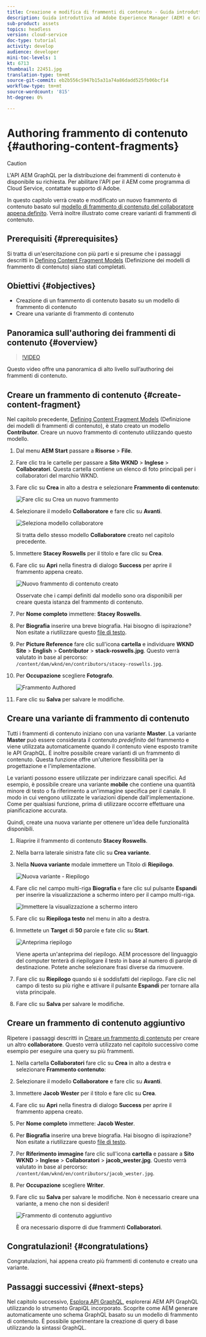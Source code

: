 ```yaml
---
title: Creazione e modifica di frammenti di contenuto - Guida introduttiva a AEM senza titolo - GraphQL
description: Guida introduttiva ad Adobe Experience Manager (AEM) e GraphQL. Creare e modificare un nuovo frammento di contenuto basato su un modello di frammento di contenuto. Scopri come creare varianti di frammenti di contenuto.
sub-product: assets
topics: headless
version: cloud-service
doc-type: tutorial
activity: develop
audience: developer
mini-toc-levels: 1
kt: 6713
thumbnail: 22451.jpg
translation-type: tm+mt
source-git-commit: eb2b556c5947b15a31a74a86dadd525fb06bcf14
workflow-type: tm+mt
source-wordcount: '815'
ht-degree: 0%

---
```



# Authoring frammento di contenuto {#authoring-content-fragments}

>[!CAUTION]
>
> L&#39;API AEM GraphQL per la distribuzione dei frammenti di contenuto è disponibile su richiesta.
> Per abilitare l&#39;API per il AEM come programma di Cloud Service, contattate  supporto di Adobe.

In questo capitolo verrà creato e modificato un nuovo frammento di contenuto basato sul [modello di frammento di contenuto del collaboratore appena definito](./content-fragment-models.md). Verrà inoltre illustrato come creare varianti di frammenti di contenuto.

## Prerequisiti {#prerequisites}

Si tratta di un&#39;esercitazione con più parti e si presume che i passaggi descritti in [Defining Content Fragment Models](./content-fragment-models.md) (Definizione dei modelli di frammento di contenuto) siano stati completati.

## Obiettivi {#objectives}

* Creazione di un frammento di contenuto basato su un modello di frammento di contenuto
* Creare una variante di frammento di contenuto

## Panoramica sull&#39;authoring dei frammenti di contenuto {#overview}

>[!VIDEO](https://video.tv.adobe.com/v/22451/?quality=12&learn=on)

Questo video offre una panoramica di alto livello sull’authoring dei frammenti di contenuto.

## Creare un frammento di contenuto {#create-content-fragment}

Nel capitolo precedente, [Defining Content Fragment Models](./content-fragment-models.md) (Definizione dei modelli di frammenti di contenuto), è stato creato un modello **Contributor**. Creare un nuovo frammento di contenuto utilizzando questo modello.

1. Dal menu **AEM Start** passare a **Risorse** > **File**.
1. Fare clic tra le cartelle per passare a **Sito WKND** > **Inglese** > **Collaboratori**. Questa cartella contiene un elenco di foto principali per i collaboratori del marchio WKND.

1. Fare clic su **Crea** in alto a destra e selezionare **Frammento di contenuto**:

   ![Fare clic su Crea un nuovo frammento](assets/author-content-fragments/create-content-fragment-menu.png)

1. Selezionare il modello **Collaboratore** e fare clic su **Avanti**.

   ![Seleziona modello collaboratore](assets/author-content-fragments/select-contributor-model.png)

   Si tratta dello stesso modello **Collaboratore** creato nel capitolo precedente.

1. Immettere **Stacey Roswells** per il titolo e fare clic su **Crea**.
1. Fare clic su **Apri** nella finestra di dialogo **Success** per aprire il frammento appena creato.

   ![Nuovo frammento di contenuto creato](assets/author-content-fragments/new-content-fragment.png)

   Osservate che i campi definiti dal modello sono ora disponibili per creare questa istanza del frammento di contenuto.

1. Per **Nome completo** immettere: **Stacey Roswells**.
1. Per **Biografia** inserire una breve biografia. Hai bisogno di ispirazione? Non esitate a riutilizzare questo [file di testo](assets/author-content-fragments/stacey-roswells-bio.txt).
1. Per **Picture Reference** fare clic sull&#39;icona **cartella** e individuare **WKND Site** > **English** > **Contributor** > **stack-roswells.jpg**. Questo verrà valutato in base al percorso: `/content/dam/wknd/en/contributors/stacey-roswells.jpg`.
1. Per **Occupazione** scegliere **Fotografo**.

   ![Frammento Authored](assets/author-content-fragments/stacye-roswell-fragment-authored.png)

1. Fare clic su **Salva** per salvare le modifiche.

## Creare una variante di frammento di contenuto

Tutti i frammenti di contenuto iniziano con una variante **Master**. La variante **Master** può essere considerata il contenuto *predefinito* del frammento e viene utilizzata automaticamente quando il contenuto viene esposto tramite le API GraphQL. È inoltre possibile creare varianti di un frammento di contenuto. Questa funzione offre un&#39;ulteriore flessibilità per la progettazione e l&#39;implementazione.

Le varianti possono essere utilizzate per indirizzare canali specifici. Ad esempio, è possibile creare una variante **mobile** che contiene una quantità minore di testo o fa riferimento a un&#39;immagine specifica per il canale. Il modo in cui vengono utilizzate le variazioni dipende dall&#39;implementazione. Come per qualsiasi funzione, prima di utilizzare occorre effettuare una pianificazione accurata.

Quindi, create una nuova variante per ottenere un&#39;idea delle funzionalità disponibili.

1. Riaprire il frammento di contenuto **Stacey Roswells**.
1. Nella barra laterale sinistra fate clic su **Crea variante**.
1. Nella **Nuova variante** modale immettere un Titolo di **Riepilogo**.

   ![Nuova variante - Riepilogo](assets/author-content-fragments/new-variation-summary.png)

1. Fare clic nel campo multi-riga **Biografia** e fare clic sul pulsante **Espandi** per inserire la visualizzazione a schermo intero per il campo multi-riga.

   ![Immettere la visualizzazione a schermo intero](assets/author-content-fragments/enter-full-screen-view.png)

1. Fare clic su **Riepiloga testo** nel menu in alto a destra.

1. Immettete un **Target** di **50** parole e fate clic su **Start**.

   ![Anteprima riepilogo](assets/author-content-fragments/summarize-text-preview.png)

   Viene aperta un&#39;anteprima del riepilogo. AEM processore del linguaggio del computer tenterà di riepilogare il testo in base al numero di parole di destinazione. Potete anche selezionare frasi diverse da rimuovere.

1. Fare clic su **Riepilogo** quando si è soddisfatti del riepilogo. Fare clic nel campo di testo su più righe e attivare il pulsante **Espandi** per tornare alla vista principale.

1. Fare clic su **Salva** per salvare le modifiche.

## Creare un frammento di contenuto aggiuntivo

Ripetere i passaggi descritti in [Creare un frammento di contenuto](#create-content-fragment) per creare un altro **collaboratore**. Questo verrà utilizzato nel capitolo successivo come esempio per eseguire una query su più frammenti.

1. Nella cartella **Collaboratori** fare clic su **Crea** in alto a destra e selezionare **Frammento contenuto**:
1. Selezionare il modello **Collaboratore** e fare clic su **Avanti**.
1. Immettere **Jacob Wester** per il titolo e fare clic su **Crea**.
1. Fare clic su **Apri** nella finestra di dialogo **Success** per aprire il frammento appena creato.
1. Per **Nome completo** immettere: **Jacob Wester**.
1. Per **Biografia** inserire una breve biografia. Hai bisogno di ispirazione? Non esitate a riutilizzare questo [file di testo](assets/author-content-fragments/jacob-wester.txt).
1. Per **Riferimento immagine** fare clic sull&#39;icona **cartella** e passare a **Sito WKND** > **Inglese** > **Collaboratori** > **jacob_wester.jpg**. Questo verrà valutato in base al percorso: `/content/dam/wknd/en/contributors/jacob_wester.jpg`.
1. Per **Occupazione** scegliere **Writer**.
1. Fare clic su **Salva** per salvare le modifiche. Non è necessario creare una variante, a meno che non si desideri!

   ![Frammento di contenuto aggiuntivo](assets/author-content-fragments/additional-content-fragment.png)

   È ora necessario disporre di due frammenti **Collaboratori**.

## Congratulazioni! {#congratulations}

Congratulazioni, hai appena creato più frammenti di contenuto e creato una variante.

## Passaggi successivi {#next-steps}

Nel capitolo successivo, [Esplora API GraphQL](explore-graphql-api.md), esplorerai AEM API GraphQL utilizzando lo strumento GrapiQL incorporato. Scoprite come AEM generare automaticamente uno schema GraphQL basato su un modello di frammento di contenuto. È possibile sperimentare la creazione di query di base utilizzando la sintassi GraphQL.